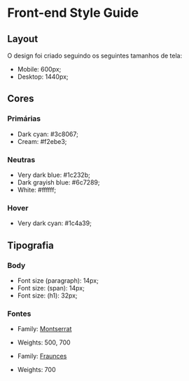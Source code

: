 # Front-end Style Guide

## Layout

O design foi criado seguindo os seguintes tamanhos de tela:

- Mobile: 600px;
- Desktop: 1440px;

## Cores

### Primárias

- Dark cyan: #3c8067;
- Cream: #f2ebe3;

### Neutras

- Very dark blue: #1c232b;
- Dark grayish blue: #6c7289;
- White: #ffffff;

### Hover

- Very dark cyan: #1c4a39;

## Tipografia

### Body

- Font size (paragraph): 14px;
- Font size: (span): 14px;
- Font size: (h1): 32px;

### Fontes

- Family: [Montserrat](https://fonts.google.com/specimen/Montserrat)
- Weights: 500, 700

- Family: [Fraunces](https://fonts.google.com/specimen/Fraunces)
- Weights: 700

